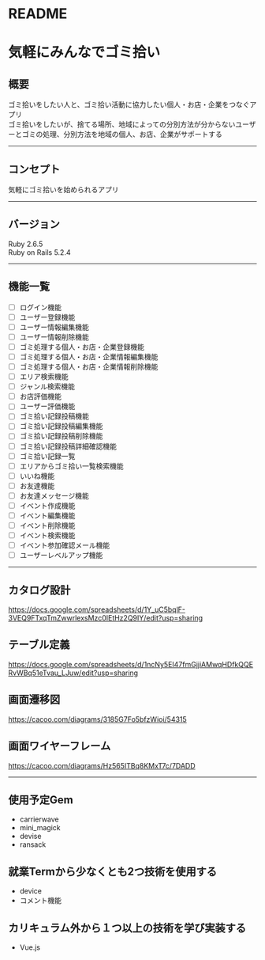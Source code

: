 # README

# 気軽にみんなでゴミ拾い

## 概要  
ゴミ拾いをしたい人と、ゴミ拾い活動に協力したい個人・お店・企業をつなぐアプリ  
ゴミ拾いをしたいが、捨てる場所、地域によっての分別方法が分からないユーザーとゴミの処理、分別方法を地域の個人、お店、企業がサポートする
***
## コンセプト
気軽にゴミ拾いを始められるアプリ 
***
## バージョン
Ruby 2.6.5  
Ruby on Rails 5.2.4
***
## 機能一覧
- [ ] ログイン機能  
- [ ] ユーザー登録機能  
- [ ] ユーザー情報編集機能  
- [ ] ユーザー情報削除機能  
- [ ] ゴミ処理する個人・お店・企業登録機能  
- [ ] ゴミ処理する個人・お店・企業情報編集機能  
- [ ] ゴミ処理する個人・お店・企業情報削除機能  
- [ ] エリア検索機能  
- [ ] ジャンル検索機能  
- [ ] お店評価機能  
- [ ] ユーザー評価機能  
- [ ] ゴミ拾い記録投稿機能  
- [ ] ゴミ拾い記録投稿編集機能  
- [ ] ゴミ拾い記録投稿削除機能  
- [ ] ゴミ拾い記録投稿詳細確認機能  
- [ ] ゴミ拾い記録一覧  
- [ ] エリアからゴミ拾い一覧検索機能  
- [ ] いいね機能  
- [ ] お友達機能  
- [ ] お友達メッセージ機能  
- [ ] イベント作成機能  
- [ ] イベント編集機能  
- [ ] イベント削除機能  
- [ ] イベント検索機能  
- [ ] イベント参加確認メール機能  
- [ ] ユーザーレベルアップ機能  
***
## カタログ設計
https://docs.google.com/spreadsheets/d/1Y_uC5bqlF-3VEQ9FTxqTmZwwrlexsMzc0IEtHz2Q9IY/edit?usp=sharing  

## テーブル定義  
https://docs.google.com/spreadsheets/d/1ncNy5EI47fmGjjiAMwqHDfkQQERvWBq51eTvau_LJuw/edit?usp=sharing  

## 画面遷移図  
https://cacoo.com/diagrams/3185G7Fo5bfzWioi/54315  

## 画面ワイヤーフレーム  
https://cacoo.com/diagrams/Hz565ITBq8KMxT7c/7DADD  
***
## 使用予定Gem  
* carrierwave  
* mini_magick  
* devise  
* ransack  
## 就業Termから少なくとも2つ技術を使用する  
* device  
* コメント機能  
## カリキュラム外から１つ以上の技術を学び実装する  
* Vue.js
